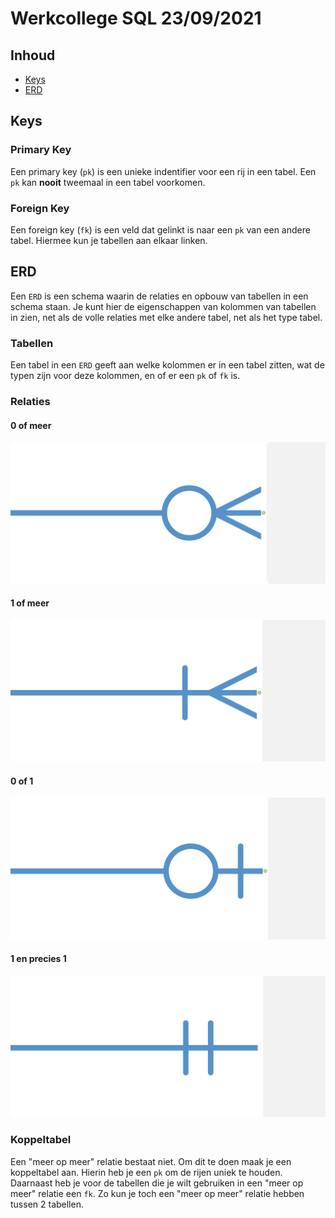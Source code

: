 # Werkcollege SQL 23/09/2021

## Inhoud

- [Keys](#Keys)
- [ERD](#ERD)

## Keys

### Primary Key

Een primary key (`pk`) is een unieke indentifier voor een rij in een tabel. Een `pk` kan **nooit** tweemaal in een tabel voorkomen.

### Foreign Key

Een foreign key (`fk`) is een veld dat gelinkt is naar een `pk` van een andere tabel. Hiermee kun je tabellen aan elkaar linken.

## ERD

Een `ERD` is een schema waarin de relaties en opbouw van tabellen in een schema staan. Je kunt hier de eigenschappen van kolommen van tabellen in zien, net als de volle relaties met elke andere tabel, net als het type tabel.

### Tabellen

Een tabel in een `ERD` geeft aan welke kolommen er in een tabel zitten, wat de typen zijn voor deze kolommen, en of er een `pk` of `fk` is.

### Relaties

#### 0 of meer

![0-of-meer](../../assets/sql/2021-09-23/0-or-many.png)

#### 1 of meer

![1-of-meer](../../assets/sql/2021-09-23/1-or-many.png)

#### 0 of 1

![0-1](../../assets/sql/2021-09-23/0-or-1.png)

#### 1 en precies 1

![1-1](../../assets/sql/2021-09-23/1.png)

### Koppeltabel

Een "meer op meer" relatie bestaat niet. Om dit te doen maak je een koppeltabel aan. Hierin heb je een `pk` om de rijen uniek te houden. Daarnaast heb je voor de tabellen die je wilt gebruiken in een "meer op meer" relatie een `fk`. Zo kun je toch een "meer op meer" relatie hebben tussen 2 tabellen.